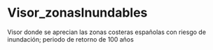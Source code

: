 # Visor_zonasInundables
 Visor donde se aprecian las zonas costeras españolas con riesgo de inundación; periodo de retorno de 100 años
